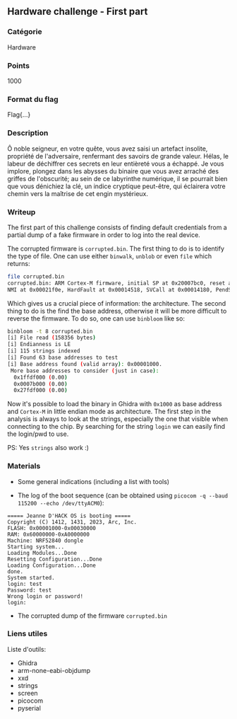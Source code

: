 ## Hardware challenge - First part

### Catégorie 

Hardware 

### Points 

1000

### Format du flag 

Flag{...}

### Description 

Ô noble seigneur, en votre quête, vous avez saisi un artefact insolite, 
propriété de l'adversaire, renfermant des savoirs de grande valeur. 
Hélas, le labeur de déchiffrer ces secrets en leur entièreté vous a échappé. 
Je vous implore, plongez dans les abysses du binaire que vous 
avez arraché des griffes de l'obscurité; au sein de ce labyrinthe numérique, 
il se pourrait bien que vous dénichiez la clé, un indice 
cryptique peut-être, qui éclairera votre chemin vers la maîtrise de cet
engin mystérieux.


### Writeup

The first part of this challenge consists of finding default credentials from 
a partial dump of a fake firmware in order to log into the real device.

The corrupted firmware is `corrupted.bin`. The first thing to do is to identify 
the type of file. One can use either `binwalk`, `unblob` or even `file` which
returns:

``` bash 
file corrupted.bin
corrupted.bin: ARM Cortex-M firmware, initial SP at 0x20007bc0, reset at 0x00014544, 
NMI at 0x00021f0e, HardFault at 0x00014518, SVCall at 0x00014180, PendSV at 0x0001412c
```

Which gives us a crucial piece of information: the architecture. The second thing to 
do is the find the base address, otherwise it will be more difficult to reverse the 
firmware. To do so, one can use `binbloom` like so:

``` bash 
binbloom -t 8 corrupted.bin
[i] File read (158356 bytes)
[i] Endianness is LE
[i] 115 strings indexed
[i] Found 63 base addresses to test
[i] Base address found (valid array): 0x00001000.
 More base addresses to consider (just in case):
  0x1ffdf000 (0.00)
  0x0007b000 (0.00)
  0x27fdf000 (0.00)
```

Now it's possible to load the binary in Ghidra with `0x1000` as base address and 
`Cortex-M` in little endian mode as architecture. The first step in the analysis 
is always to look at the strings, especially the one that visible when connecting
to the chip. By searching for the string `login` we can easily find the login/pwd
to use.

PS: Yes `strings` also work :) 

### Materials

- Some general indications (including a list with tools)

- The log of the boot sequence (can be obtained using `picocom -q --baud 115200 --echo /dev/ttyACM0`):
```
===== Jeanne D'HACK OS is booting =====
Copyright (C) 1412, 1431, 2023, Arc, Inc.
FLASH: 0x00001000-0x00030000
RAM: 0x60000000-0xA0000000
Machine: NRF52840 dongle
Starting system...
Loading Modules...Done
Resetting Configuration...Done
Loading Configuration...Done
done.
System started.
login: test
Password: test
Wrong login or password!
login:
```
- The corrupted dump of the firmware `corrupted.bin`

### Liens utiles 

Liste d'outils:
 - Ghidra
 - arm-none-eabi-objdump
 - xxd 
 - strings 
 - screen
 - picocom
 - pyserial
